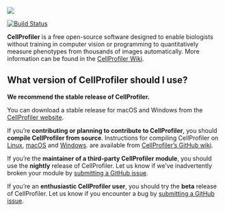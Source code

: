 <img src="http://i.imgur.com/WMFG0fo.png">

[![Build Status](https://img.shields.io/travis/CellProfiler/CellProfiler/master.svg)](https://travis-ci.org/CellProfiler/CellProfiler)

**CellProfiler** is a free open-source software designed to enable biologists without training in computer vision or programming to quantitatively measure phenotypes from thousands of images automatically. More information can be found in the [CellProfiler Wiki](https://github.com/CellProfiler/CellProfiler/wiki).

## What version of CellProfiler should I use?

**We recommend the stable release of CellProfiler.**

You can download a stable release for macOS and Windows from the [CellProfiler website](http://cellprofiler.org/releases/).

If you’re **contributing or planning to contribute to CellProfiler**, you should **compile CellProfiler from source**. Instructions for compiling CellProfiler on [Linux](https://github.com/CellProfiler/CellProfiler/wiki/Source-installation-(Linux)), [macOS](https://github.com/CellProfiler/CellProfiler/wiki/Source-installation-%28OS-X-and-macOS%29) and [Windows](https://github.com/CellProfiler/CellProfiler/wiki/Source-installation-%28Windows%29). are available from [CellProfiler’s GitHub wiki](https://github.com/CellProfiler/CellProfiler/wiki).

If you’re the **maintainer of a third-party CellProfiler module**, you should use the **nightly** release of CellProfiler. Let us know if we’ve inadvertently broken your module by [submitting a GitHub issue](https://github.com/CellProfiler/CellProfiler/issues).

If you’re an **enthusiastic CellProfiler user**, you should try the **beta** release of CellProfiler. Let us know if you encounter a bug by [submitting a GitHub issue](https://github.com/CellProfiler/CellProfiler/issues).
